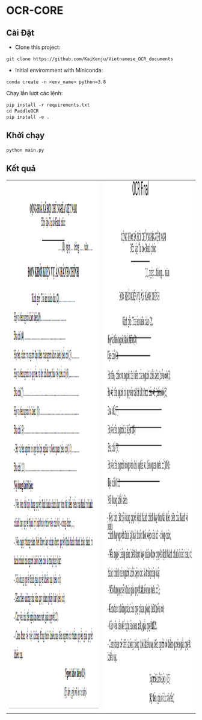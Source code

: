 # OCR-CORE

## Cài Đặt

- Clone  this project:

```[bash]
git clone https://github.com/KaiKenju/Vietnamese_OCR_documents
```

- Initial enviromment with Miniconda:

```[bash]
conda create -n <env_name> python=3.8
```

Chạy lần lượt các lệnh:

```[bash]
pip install -r requirements.txt
cd PaddleOCR
pip install -e .
```

## Khởi chạy

```[bash]
python main.py
```
## Kết quả
<table>
  <tr>
    <td><img src="assets/don-khoi-kien-vu-an-hanh-chinh-9418.png" alt="don-khoi-kien-vu-an-hanh-chinh-9418" style="width: 1319px; height: 1406px;"></td>
    <td><img src="ocr_final_image_with_boxes.jpg" alt="ocr_final_image_with_boxes" style="width: 1319px; height: 1406px;"></td>
  </tr>
</table>


